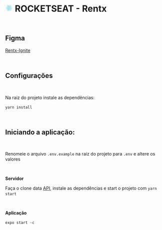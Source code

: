 # <img height="24" src="https://raw.githubusercontent.com/github/explore/80688e429a7d4ef2fca1e82350fe8e3517d3494d/topics/react/react.png" alt="React Native" title="React Native"/> ROCKETSEAT - Rentx

<br />

## Figma

[Rentx-Ignite](https://www.figma.com/file/VrlBE1MjvDv0vq3gCvwvGE/RentX-Ignite)

<br />

## Configurações

<br />

Na raiz do projeto instale as dependências:

```
yarn install
```

<br />

## Iniciando a aplicação:

<br />

Renomeie o arquivo `.env.example` na raiz do projeto para `.env` e altere os valores

<br />

**Servidor**

Faça o clone data [API](https://github.com/rodrigorgtic/rentx-api-ignite), instale as dependências e start o projeto com `yarn start`

<br />

**Aplicação**

```
expo start -c
```
